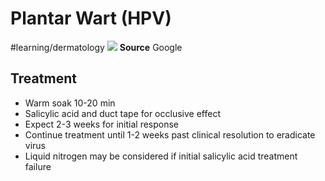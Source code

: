 # Plantar Wart (HPV)
#learning/dermatology
![](Plantar%20Wart%20(HPV)/6A1898B3-6615-4D57-979A-0E57366A87FB.png)
**Source** Google

## Treatment
* Warm soak 10-20 min
* Salicylic acid and duct tape for occlusive effect
* Expect 2-3 weeks for initial response
* Continue treatment until 1-2 weeks past clinical resolution to eradicate virus
* Liquid nitrogen may be considered if initial salicylic acid treatment failure
